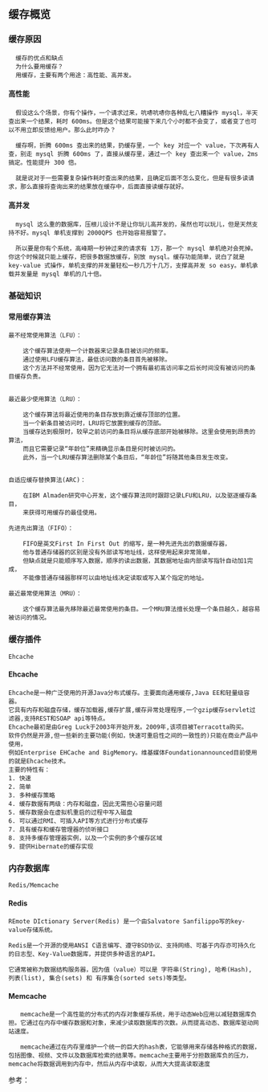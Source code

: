 ## 缓存概览
### 缓存原因
      缓存的优点和缺点
      为什么要用缓存？
      用缓存，主要有两个用途：高性能、高并发。
      
#### 高性能
      假设这么个场景，你有个操作，一个请求过来，吭哧吭哧你各种乱七八糟操作 mysql，半天查出来一个结果，耗时 600ms。但是这个结果可能接下来几个小时都不会变了，或者变了也可以不用立即反馈给用户。那么此时咋办？
      
      缓存啊，折腾 600ms 查出来的结果，扔缓存里，一个 key 对应一个 value，下次再有人查，别走 mysql 折腾 600ms 了，直接从缓存里，通过一个 key 查出来一个 value，2ms 搞定。性能提升 300 倍。
      
      就是说对于一些需要复杂操作耗时查出来的结果，且确定后面不怎么变化，但是有很多读请求，那么直接将查询出来的结果放在缓存中，后面直接读缓存就好。
      
#### 高并发
      mysql 这么重的数据库，压根儿设计不是让你玩儿高并发的，虽然也可以玩儿，但是天然支持不好。mysql 单机支撑到 2000QPS 也开始容易报警了。
      
      所以要是你有个系统，高峰期一秒钟过来的请求有 1万，那一个 mysql 单机绝对会死掉。你这个时候就只能上缓存，把很多数据放缓存，别放 mysql。缓存功能简单，说白了就是 key-value 式操作，单机支撑的并发量轻松一秒几万十几万，支撑高并发 so easy。单机承载并发量是 mysql 单机的几十倍。
### 基础知识

#### 常用缓存算法
    最不经常使用算法（LFU）：
    
        这个缓存算法使用一个计数器来记录条目被访问的频率。
        通过使用LFU缓存算法，最低访问数的条目首先被移除。
        这个方法并不经常使用，因为它无法对一个拥有最初高访问率之后长时间没有被访问的条目缓存负责。
    
    
    最近最少使用算法（LRU）：
    
        这个缓存算法将最近使用的条目存放到靠近缓存顶部的位置。
        当一个新条目被访问时，LRU将它放置到缓存的顶部。
        当缓存达到极限时，较早之前访问的条目将从缓存底部开始被移除。这里会使用到昂贵的算法，
        而且它需要记录“年龄位”来精确显示条目是何时被访问的。
        此外，当一个LRU缓存算法删除某个条目后，“年龄位”将随其他条目发生改变。
    
    
    自适应缓存替换算法(ARC)：
    
        在IBM Almaden研究中心开发，这个缓存算法同时跟踪记录LFU和LRU，以及驱逐缓存条目，
        来获得可用缓存的最佳使用。
    
    先进先出算法（FIFO）：
    
        FIFO是英文First In First Out 的缩写，是一种先进先出的数据缓存器，
        他与普通存储器的区别是没有外部读写地址线，这样使用起来非常简单，
        但缺点就是只能顺序写入数据，顺序的读出数据，其数据地址由内部读写指针自动加1完成，
        不能像普通存储器那样可以由地址线决定读取或写入某个指定的地址。
    
    最近最常使用算法（MRU）：
    
        这个缓存算法最先移除最近最常使用的条目。一个MRU算法擅长处理一个条目越久，越容易被访问的情况。

### 缓存插件
    Ehcache
#### Ehcache
    Ehcache是一种广泛使用的开源Java分布式缓存。主要面向通用缓存,Java EE和轻量级容器。
    它具有内存和磁盘存储，缓存加载器,缓存扩展,缓存异常处理程序,一个gzip缓存servlet过滤器,支持REST和SOAP api等特点。
    Ehcache最初是由Greg Luck于2003年开始开发。2009年,该项目被Terracotta购买。
    软件仍然是开源,但一些新的主要功能(例如，快速可重启性之间的一致性的)只能在商业产品中使用，
    例如Enterprise EHCache and BigMemory。维基媒体Foundationannounced目前使用的就是Ehcache技术。
    主要的特性有：
    1. 快速
    2. 简单
    3. 多种缓存策略
    4. 缓存数据有两级：内存和磁盘，因此无需担心容量问题
    5. 缓存数据会在虚拟机重启的过程中写入磁盘
    6. 可以通过RMI、可插入API等方式进行分布式缓存
    7. 具有缓存和缓存管理器的侦听接口
    8. 支持多缓存管理器实例，以及一个实例的多个缓存区域
    9. 提供Hibernate的缓存实现

### 内存数据库
    Redis/Memcache
#### Redis
    REmote DIctionary Server(Redis) 是一个由Salvatore Sanfilippo写的key-value存储系统。
    
    Redis是一个开源的使用ANSI C语言编写、遵守BSD协议、支持网络、可基于内存亦可持久化的日志型、Key-Value数据库，并提供多种语言的API。
    
    它通常被称为数据结构服务器，因为值（value）可以是 字符串(String), 哈希(Hash), 列表(list), 集合(sets) 和 有序集合(sorted sets)等类型。

#### Memcache

    　　memcache是一个高性能的分布式的内存对象缓存系统，用于动态Web应用以减轻数据库负担。它通过在内存中缓存数据和对象，来减少读取数据库的次数。从而提高动态、数据库驱动网站速度。
    
    　　memcache通过在内存里维护一个统一的巨大的hash表，它能够用来存储各种格式的数据，包括图像、视频、文件以及数据库检索的结果等。memcache主要用于分担数据库负的压力，memcache将数据调用到内存中，然后从内存中读取，从而大大提高读取速度


参考：